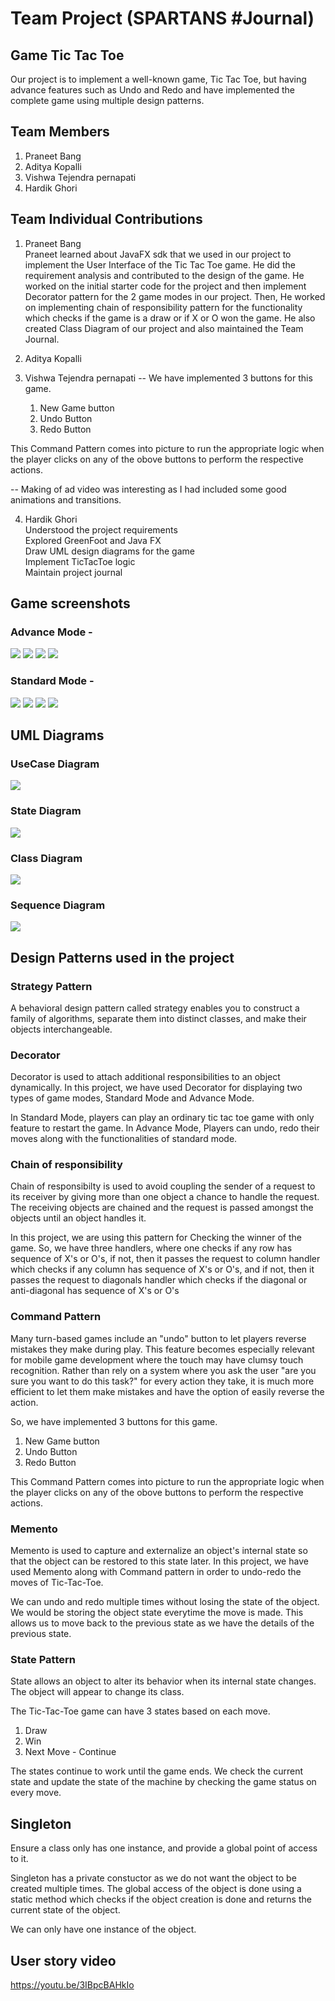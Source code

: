 # Team Project (SPARTANS #Journal)

## Game Tic Tac Toe

Our project is to implement a well-known game, Tic Tac Toe, but having advance features such as Undo and Redo and have implemented the complete game using multiple design patterns.

## Team Members

1. Praneet Bang
2. Aditya Kopalli
3. Vishwa Tejendra pernapati
4. Hardik Ghori

## Team Individual Contributions

1. Praneet Bang
<br> Praneet learned about JavaFX sdk that we used in our project to implement the User Interface of the Tic Tac Toe game. He did the requirement analysis and contributed to the design of the game. He worked on the initial starter code for the project and then implement Decorator pattern for the 2 game modes in our project. Then, He worked on implementing chain of responsibility pattern for the functionality which checks if the game is a draw or if X or O won the game. He also created Class Diagram of our project and also maintained the Team Journal. 

2. Aditya Kopalli


3. Vishwa Tejendra pernapati
-- We have implemented 3 buttons for this game.
    1. New Game button
    2. Undo Button
    3. Redo Button

This Command Pattern comes into picture to run the appropriate logic when the player clicks on any of the obove buttons to perform the respective actions.

-- Making of ad video was interesting as I had included some good animations and transitions.


4. Hardik Ghori
<br> Understood the project requirements
<br> Explored GreenFoot and Java FX
<br> Draw UML design diagrams for the game
<br> Implement TicTacToe logic
<br> Maintain project journal



## Game screenshots

### Advance Mode - 

![](images/Advance1.png)
![](images/Advance2.png)
![](images/Advance3.png)
![](images/Advance4.png)

### Standard Mode -

![](images/Standard1.png)
![](images/Standard2.png)
![](images/Standard3.png)
![](images/Standard4.png)

## UML Diagrams

### UseCase Diagram
![](images/UseCaseDiagram.jpg)

### State Diagram
![](images/StatemachineDiagram.jpg)

### Class Diagram
![](images/Class%20Diagram.png)

### Sequence Diagram
![](images/Sequence%20Diagram.jpg)

## Design Patterns used in the project

### Strategy Pattern 
A behavioral design pattern called strategy enables you to construct a family of algorithms, separate them into distinct classes, and make their objects interchangeable.

### Decorator
Decorator is used to attach additional responsibilities to an object dynamically. In this project, we have used Decorator for displaying two types of game modes, Standard Mode and Advance Mode.

In Standard Mode, players can play an ordinary tic tac toe game with only feature to restart the game.
In Advance Mode, Players can undo, redo their moves along with the functionalities of standard mode.

### Chain of responsibility
Chain of responsibilty is used to avoid coupling the sender of a request to its receiver by giving more than one object a chance to handle the request. The receiving objects are chained and the request is passed amongst the objects until an object handles it.

In this project, we are using this pattern for Checking the winner of the game. So, we have three handlers, where one checks if any row has sequence of X's or O's, if not, then it passes the request to column handler which checks if any column has sequence of X's or O's, and if not, then it passes the request to diagonals handler which checks if the diagonal or anti-diagonal has sequence of X's or O's

### Command Pattern
Many turn-based games include an "undo" button to let players reverse mistakes they make during play. This feature becomes especially relevant for mobile game development where the touch may have clumsy touch recognition. Rather than rely on a system where you ask the user "are you sure you want to do this task?" for every action they take, it is much more efficient to let them make mistakes and have the option of easily reverse the action.

So, we have implemented 3 buttons for this game.
1. New Game button
2. Undo Button
3. Redo Button

This Command Pattern comes into picture to run the appropriate logic when the player clicks on any of the obove buttons to perform the respective actions.

### Memento
Memento is used to capture and externalize an object's internal state so that the object can be restored to this state later. In this project, we have used Memento along with Command pattern in order to undo-redo the moves of Tic-Tac-Toe.

We can undo and redo multiple times without losing the state of the object. We would be storing the object state everytime the move is made. This allows us to move back to the previous state as we have the details of the previous state.

### State Pattern

State allows an object to alter its behavior when its internal state changes. The object will appear to change its class.

The Tic-Tac-Toe game can have 3 states based on each move.

1. Draw
2. Win
3. Next Move - Continue

The states continue to work until the game ends. We check the current state and update the state of the machine by checking the game status on every move.

## Singleton

Ensure a class only has one instance, and provide a global point of access to it.

Singleton has a private constuctor as we do not want the object to be created multiple times. The global access of the object is done using a static method which checks if the object creation is done and returns the current state of the object.

We can only have one instance of the object.

## User story video

https://youtu.be/3IBpcBAHkIo
